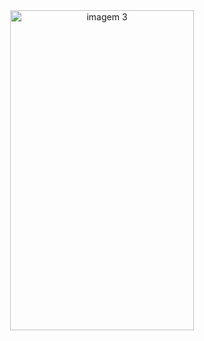 <div align="center">
  <img width="294" height="512" alt="imagem 3" src="https://github.com/user-attachments/assets/02e2c2f7-97d9-42f9-b90d-3953953e2018" />
</div>
